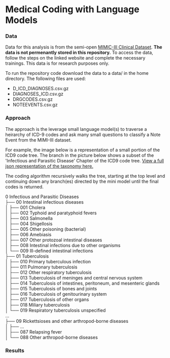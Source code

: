 # Medical Coding with Language Models

### Data

Data for this analysis is from the semi-open [MIMIC-III Clinical Dataset](https://physionet.org/content/mimiciii/1.4/). **The data is not permenantly stored in this repository.** To access the data, follow the steps on the linked website and complete the necessary trainings. This data is for research purposes only.

To run the repository code download the data to a data/ in the home directory. The following files are used:
- D_ICD_DIAGNOSES.csv.gz
- DIAGNOSES_ICD.csv.gz
- DRGCODES.csv.gz
- NOTEEVENTS.csv.gz

### Approach

The approach is the leverage small language model(s) to traverse a heirarchy of ICD-9 codes and ask many small questions to classify a Note Event from the MIMI-III dataset.

For example, the image below is a representation of a small portion of the ICD9 code tree. The branch in the picture below shows a subset of the 'Infectious and Parasitic Disease' Chapter of the ICD9 code tree. [View a full json representation of the taxonomy here.](./icd9_full.json)  
  
The coding algorithm recursively walks the tree, starting at the top level and continuing down any branch(es) directed by the mini model until the final codes is returned.

0        Infectious and Parasitic Diseases  
├── 00   Intestinal infectious diseases  
│   ├── 001 Cholera  
│   ├── 002 Typhoid and paratyphoid fevers  
│   ├── 003 Salmonella  
│   ├── 004 Shigellosis  
│   ├── 005 Other poisoning (bacterial)  
│   ├── 006 Amebiasis  
│   ├── 007 Other protozoal intestinal diseases  
│   ├── 008 Intestinal infections due to other organisms  
│   └── 009 Ill-defined intestinal infections  
├── 01   Tuberculosis  
│   ├── 010 Primary tuberculous infection  
│   ├── 011 Pulmonary tuberculosis  
│   ├── 012 Other respiratory tuberculosis  
│   ├── 013 Tuberculosis of meninges and central nervous system  
│   ├── 014 Tuberculosis of intestines, peritoneum, and mesenteric glands  
│   ├── 015 Tuberculosis of bones and joints  
│   ├── 016 Tuberculosis of genitourinary system  
│   ├── 017 Tuberculosis of other organs  
│   ├── 018 Miliary tuberculosis  
│   └── 019 Respiratory tuberculosis unspecified  
...  
├── 09   Rickettsioses and other arthropod-borne diseases  
│   ├── ...   
│   ├── 087 Relapsing fever  
│   └── 088 Other arthropod-borne diseases   

  
### Results

